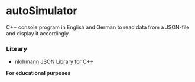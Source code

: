 # autoSimulator

C++ console program in English and German to read data from a JSON-file and display it accordingly.

### Library

- <a href="https://github.com/nlohmann/json">nlohmann JSON Library for C++</a>

**For educational purposes**
